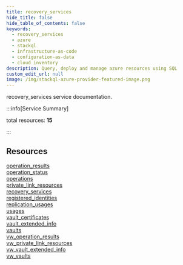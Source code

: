 ```yaml
---
title: recovery_services
hide_title: false
hide_table_of_contents: false
keywords:
  - recovery_services
  - azure
  - stackql
  - infrastructure-as-code
  - configuration-as-data
  - cloud inventory
description: Query, deploy and manage azure resources using SQL
custom_edit_url: null
image: /img/stackql-azure-provider-featured-image.png
---
```


recovery_services service documentation.

:::info[Service Summary]

total resources: __15__  

:::

## Resources
<div class="row">
<div class="providerDocColumn">
<a href="/services/recovery_services/operation_results/">operation_results</a><br />
<a href="/services/recovery_services/operation_status/">operation_status</a><br />
<a href="/services/recovery_services/operations/">operations</a><br />
<a href="/services/recovery_services/private_link_resources/">private_link_resources</a><br />
<a href="/services/recovery_services/recovery_services/">recovery_services</a><br />
<a href="/services/recovery_services/registered_identities/">registered_identities</a><br />
<a href="/services/recovery_services/replication_usages/">replication_usages</a><br />
<a href="/services/recovery_services/usages/">usages</a>
</div>
<div class="providerDocColumn">
<a href="/services/recovery_services/vault_certificates/">vault_certificates</a><br />
<a href="/services/recovery_services/vault_extended_info/">vault_extended_info</a><br />
<a href="/services/recovery_services/vaults/">vaults</a><br />
<a href="/services/recovery_services/vw_operation_results/">vw_operation_results</a><br />
<a href="/services/recovery_services/vw_private_link_resources/">vw_private_link_resources</a><br />
<a href="/services/recovery_services/vw_vault_extended_info/">vw_vault_extended_info</a><br />
<a href="/services/recovery_services/vw_vaults/">vw_vaults</a>
</div>
</div>
